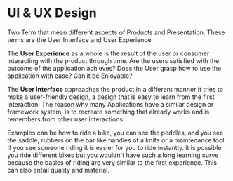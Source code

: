 # UI & UX Design

Two Term that mean different aspects of Products and Presentation. These terms are the User Interface and User Experience.

The **User Experience** as a whole is the result of the user or consumer interacting with the product through time. Are the users satisfied with the outcome of the application achieves? Does the User grasp how to use the application with ease? Can it be Enjoyable?

The **User Interface** approaches the product in a different manner it tries to make a user-friendly design, a design that is easy to learn from the first interaction. The reason why many Applications have a similar design or framework system, is to recreate something that already works and is remembers from other user interactions.

Examples can be how to ride a bike, you can see the peddles, and you see the saddle, rubbers on the bar like handles of a knife or a maintenance tool. If you see someone riding it is easier for you to ride instantly. it is possible you ride different bikes but you wouldn't have such a long learning curve because the basics of riding are very similar to the first experience. This can also entail quality and material.
